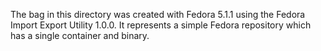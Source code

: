 The bag in this directory was created with Fedora 5.1.1 using the Fedora Import Export Utility 1.0.0. It
represents a simple Fedora repository which has a single container and binary. 
